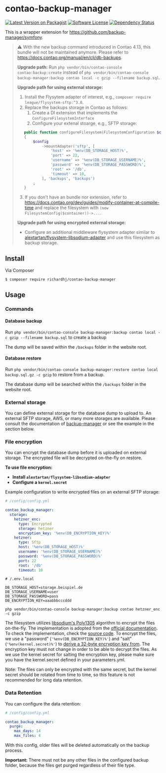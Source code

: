 # contao-backup-manager

[![Latest Version on Packagist][ico-version]][link-packagist]
[![Software License][ico-license]](LICENSE)
[![Dependency Status][ico-dependencies]][link-dependencies]

This is a wrapper extension for <https://github.com/backup-manager/symfony>.

> ⚠️ With the new backup command introduced in Contao 4.13, this bundle will not be maintained anymore. Please refer to <https://docs.contao.org/manual/en/cli/db-backups>.  
> 
> **Upgrade path:**
>  Run `php vendor/bin/contao-console contao:backup:create` instead of `php vendor/bin/contao-console backup-manager:backup contao local -c gzip --filename backup.sql`.
> 
> **Upgrade path for using external storage:**
> 1. Install the Flysytem adapter of interest, e.g., `composer require league/flysystem-sftp:^3.0`.
> 2. Replace the backups storage in Contao as follows:
>     1. Create a DI extension that implements the `ConfigureFilesystemInterface`
>     2. Configure your extenal stoarge, e.g., SFTP storage:
> ```php
>    public function configureFilesystem(FilesystemConfiguration $config): void
>    {
>        $config
>            ->mountAdapter('sftp', [
>                'host' => '%env(DB_STORAGE_HOST)%',
>                'port' => 22,
>                'username' => '%env(DB_STORAGE_USERNAME)%',
>                'password' => '%env(DB_STORAGE_PASSWORD)%',
>                'root' => '/db',
>                'timeout' => 10,
>            ], 'backups', 'backups')
>        ;
>    }
>  ```
>    3. If you don't have an bundle nor extension, refer to <https://docs.contao.org/dev/guides/modify-container-at-compile-time> and replace the filesystem with `(new FilesystemConfig($container))->...`.
>    
> **Upgrade path for using encrypted external storage:**
> - Configure an additional middleware flysystem adapter similar to [alextartan/flysystem-libsodium-adapter](https://github.com/alextartan/flysystem-libsodium-adapter) and use this filesystem as backup storage.

## Install

Via Composer

``` bash
$ composer require richardhj/contao-backup-manager
```

## Usage

### Commands 
#### Database backup

Run `php vendor/bin/contao-console backup-manager:backup contao local -c gzip --filename backup.sql` to create a backup

The dump will be saved within the `/backups` folder in the website root.

#### Database restore

Run `php vendor/bin/contao-console backup-manager:restore contao local backup.sql.gz -c gzip` to restore from a backup.

The database dump will be searched within the `/backups` folder in the website root.

### External storage

You can define external storage for the database dump to upload to. An external SFTP storage, AWS, or many more storages
are available. Please consult the documentation of [backup-manager](https://github.com/backup-manager/symfony) or see 
the example in the section below.

### File encryption

You can encrypt the database dump before it is uploaded on external storage. The encrypted file will be decrypted 
on-the-fly on restore.

**To use file encryption:**
- **Install `alextartan/flysystem-libsodium-adapter`**
- **Configure a `kernel.secret`**

Example configuration to write encrypted files on an external SFTP storage:

```yaml
# /config/config.yml

contao_backup_manager:
  storage:
    hetzner_enc:
      type: Encrypted
      storage: hetzner
      encryption_key: '%env(DB_ENCRYPTION_KEY)%'
    hetzner:
      type: Sftp
      host: '%env(DB_STORAGE_HOST)%'
      username: '%env(DB_STORAGE_USERNAME)%'
      password: '%env(DB_STORAGE_PASSWORD)%'
      port: 22
      root: '/db'
      timeout: 10
```

```dotenv
# /.env.local

DB_STORAGE_HOST=storage.beispiel.de
DB_STORAGE_USERNAME=user
DB_STORAGE_PASSWORD=pass
DB_ENCRYPTION_KEY=aaabbbcccddd
```

```shell script
php vendor/bin/contao-console backup-manager:backup contao hetzner_enc -c gzip
```

The filesystem utilizes [libsodium's Poly1305](https://libsodium.gitbook.io/doc/advanced/poly1305) algorithm to 
encrypt the files on-the-fly. The implementation is adopted from the [official documentation](https://libsodium.gitbook.io/doc/secret-key_cryptography/secretstream). To check the implementation, check the [source code](https://github.com/alextartan/flysystem-libsodium-adapter/blob/master/src/ChunkEncryption/Libsodium.php). To encrypt the files, we use a "password" (`'%env(DB_ENCRYPTION_KEY)%'`) and "salt" (`'%env(kernel.secret)%'`) to [derive a 32-byte encryption key from](https://github.com/richardhj/contao-backup-manager/blob/main/src/Filesystem/EncryptedFilesystem.php#L45). The encryption key must not change in order to be able to decrypt the files. As we use the kernel secret for salting the encryption key, please make sure you have the kernel.secret defined in your parameters.yml.

Note: The files can only be encrypted with the same secret, but the kernel secret should be rotated from time to time,
so this feature is not recommended for long data retention.

### Data Retention

You can configure the data retention:

```yaml
# /config/config.yml

contao_backup_manager:
  purge:
    max_days: 14
    max_files: 4
```

With this config, older files will be deleted automatically on the backup process.

**Important:** There must not be any other files in the configured backup folder, because the files get purged regardless of their file type.


[ico-version]: https://img.shields.io/packagist/v/richardhj/contao-backup-manager.svg?style=flat-square
[ico-license]: https://img.shields.io/badge/license-LGPL-brightgreen.svg?style=flat-square
[ico-dependencies]: https://www.versioneye.com/php/richardhj:contao-backup-manager/badge.svg?style=flat-square

[link-packagist]: https://packagist.org/packages/richardhj/contao-backup-manager
[link-dependencies]: https://www.versioneye.com/php/richardhj:contao-backup-manager
